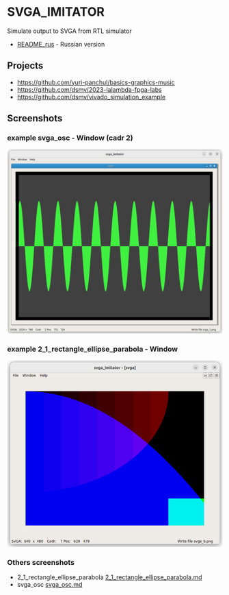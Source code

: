 # SVGA_IMITATOR

Simulate output to SVGA from RTL simulator

* [README_rus](./README_rus.md) - Russian version

## Projects

* https://github.com/yuri-panchul/basics-graphics-music
* https://github.com/dsmv/2023-lalambda-fpga-labs
* https://github.com/dsmv/vivado_simulation_example

## Screenshots

### example svga_osc - Window (cadr 2)

![](./doc/svga_osc/example_ocs_window.png)


### example 2_1_rectangle_ellipse_parabola - Window 

![](./doc/2_1_rectangle_ellipse_parabola/window.png)


### Others screenshots

* 2_1_rectangle_ellipse_parabola [2_1_rectangle_ellipse_parabola.md](./doc/2_1_rectangle_ellipse_parabola.md)
* svga_osc [svga_osc.md](./doc/svga_osc.md)

